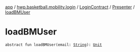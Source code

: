[app](../../../index.md) / [hwp.basketball.mobility.login](../../index.md) / [LoginContract](../index.md) / [Presenter](index.md) / [loadBMUser](.)

# loadBMUser

`abstract fun loadBMUser(email: `[`String`](https://kotlinlang.org/api/latest/jvm/stdlib/kotlin/-string/index.html)`): `[`Unit`](https://kotlinlang.org/api/latest/jvm/stdlib/kotlin/-unit/index.html)